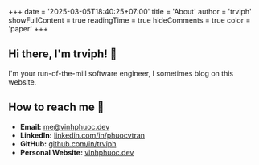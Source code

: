 +++
date = '2025-03-05T18:40:25+07:00'
title = 'About'
author = 'trviph'
showFullContent = true
readingTime = true
hideComments = true
color = 'paper'
+++

## Hi there, I'm trviph! 👋

I'm your run-of-the-mill software engineer, I sometimes blog on this website.

## How to reach me 🤙

- **Email:** <me@vinhphuoc.dev>
- **LinkedIn:** [linkedin.com/in/phuocvtran](https://linkedin.com/in/phuocvtran)
- **GitHub:** [github.com/in/trviph](https://github.com/trviph)
- **Personal Website:** [vinhphuoc.dev](https://vinhphuoc.dev)
